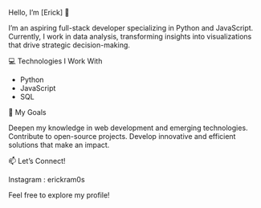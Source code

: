 Hello, I’m [Erick] 👋

I’m an aspiring full-stack developer specializing in Python and JavaScript. Currently, I work in data analysis, transforming insights into visualizations that drive strategic decision-making.

💻 Technologies I Work With

- Python
- JavaScript
- SQL


🚀 My Goals

Deepen my knowledge in web development and emerging technologies.
Contribute to open-source projects.
Develop innovative and efficient solutions that make an impact.


📫 Let’s Connect!


Instagram : erickram0s


Feel free to explore my profile!

